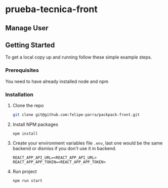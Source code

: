 # prueba-tecnica-front

## Manage User

## Getting Started
To get a local copy up and running follow these simple example steps.

### Prerequisites

You need to have already installed node and npm
  
### Installation

1. Clone the repo
    ```sh
    git clone git@github.com:felipe-parra/packpack-front.git
    ```

2. Install NPM packages
    ```
    npm install
    ```

3. Create your environment variables file `.env`, last one would be the same backend or dismiss if you don't use it in backend.
    ```ENV
    REACT_APP_API_URL=<REACT_APP_API_URL>
    REACT_APP_APP_TOKEN=<REACT_APP_APP_TOKEN>
    ```
4. Run project
    ```sh
    npm run start
    ```
